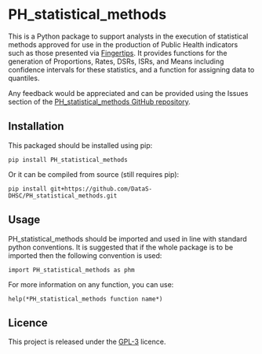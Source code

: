 # PH_statistical_methods
This is a Python package to support analysts in the execution of statistical
methods approved for use in the production of Public Health indicators such as
those presented via [Fingertips](https://fingertips.phe.org.uk/). It
provides functions for the generation of Proportions, Rates, DSRs, ISRs,
and Means including confidence intervals for these statistics,
and a function for assigning data to quantiles. 

Any feedback would be appreciated and can be provided using the Issues
section of the [PH_statistical_methods GitHub
repository](https://github.com/DataS-DHSC/PH_statistical_methods/issues).


## Installation
This packaged should be installed using pip:


    pip install PH_statistical_methods


Or it can be compiled from source (still requires pip):

    pip install git+https://github.com/DataS-DHSC/PH_statistical_methods.git

## Usage
PH_statistical_methods should be imported and used in line with standard python
conventions. It is suggested that if the whole package is to be imported 
then the following convention is used:
 
    import PH_statistical_methods as phm


For more information on any function, you can use:

    help(*PH_statistical_methods function name*)

## Licence
This project is released under the [GPL-3](https://opensource.org/licenses/GPL-3.0)
licence.
